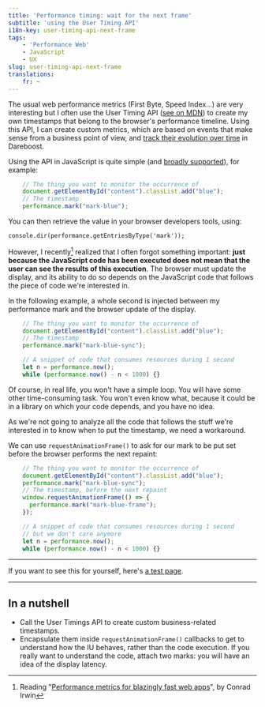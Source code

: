```yaml
---
title: 'Performance timing: wait for the next frame'
subtitle: 'using the User Timing API'
i18n-key: user-timing-api-next-frame
tags:
    - 'Performance Web'
    - JavaScript
    - UX
slug: user-timing-api-next-frame
translations:
    fr: ~
---
```


The usual web performance metrics (First Byte, Speed Index…) are very interesting but I often use the User Timing API ([see on <abbr title="Mozilla Developer Network">MDN</abbr>](https://developer.mozilla.org/en-US/docs/Web/API/User_Timing_API)) to create my own timestamps that belong to the browser's performance timeline. Using this API, I can create custom metrics, which are based on events that make sense from a business point of view, and [track their evolution over time](https://blog.dareboost.com/en/2018/05/custom-timings-monitoring/) in Dareboost.

<!-- more -->

Using the API in JavaScript is quite simple (and [broadly supported](https://caniuse.com/#feat=user-timing)), for example:

```js
    // The thing you want to monitor the occurrence of
    document.getElementById("content").classList.add("blue");
    // The timestamp
    performance.mark("mark-blue");
```

You can then retrieve the value in your browser developers tools, using:

```
console.dir(performance.getEntriesByType('mark'));
```


However, I recently[^1] realized that I often forgot something important: **just because the JavaScript code has been executed does not mean that the user can see the results of this execution**. The browser must update the display, and its ability to do so depends on the JavaScript code that follows the piece of code we're interested in.

[^1]: Reading "[Performance metrics for blazingly fast web apps](https://blog.superhuman.com/performance-metrics-for-blazingly-fast-web-apps-ec12efa26bcb)", by Conrad Irwin

In the following example, a whole second is injected between my performance mark and the browser update of the display.

```js
    // The thing you want to monitor the occurrence of
    document.getElementById("content").classList.add("blue");
    // The timestamp
    performance.mark("mark-blue-sync");

    // A snippet of code that consumes resources during 1 second
    let n = performance.now();
    while (performance.now() - n < 1000) {}
```

Of course, in real life, you won't have a simple loop. You will have some other time-consuming task. You won't even know what, because it could be in a library on which your code depends, and you have no idea.

As we're not going to analyze all the code that follows the stuff we're interested in to know when to put the timestamp, we need a workaround.

We can use `requestAnimationFrame()` to ask for our mark to be put set before the browser performs the next repaint:

```js
    // The thing you want to monitor the occurrence of
    document.getElementById("content").classList.add("blue");
    performance.mark("mark-blue-sync");
    // The timestamp, before the next repaint
    window.requestAnimationFrame(() => {
      performance.mark("mark-blue-frame");
    });

    // A snippet of code that consumes resources during 1 second
    // but we don't care anymore
    let n = performance.now();
    while (performance.now() - n < 1000) {}
```

***

If you want to see this for yourself, here's [a test page](https://tests.boris.schapira.dev/perfmark-animationframe/).

***

## In a nutshell

- Call the User Timings API to create custom business-related timestamps.
- Encapsulate them  inside `requestAnimationFrame()` callbacks to get to understand how the IU behaves, rather than the code execution. If you really want to understand the code, attach two marks: you will have an idea of the display latency.

